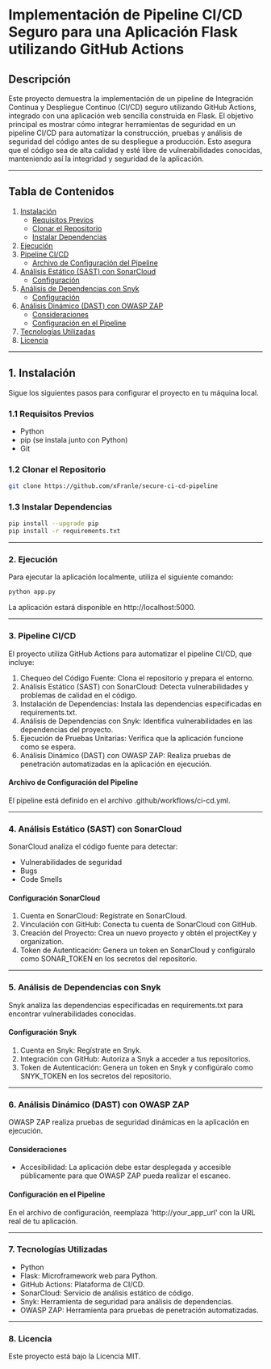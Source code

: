 # Implementación de Pipeline CI/CD Seguro para una Aplicación Flask utilizando GitHub Actions

## Descripción

Este proyecto demuestra la implementación de un pipeline de Integración Continua y Despliegue Continuo (CI/CD) seguro utilizando GitHub Actions, integrado con una aplicación web sencilla construida en Flask. El objetivo principal es mostrar cómo integrar herramientas de seguridad en un pipeline CI/CD para automatizar la construcción, pruebas y análisis de seguridad del código antes de su despliegue a producción. Esto asegura que el código sea de alta calidad y esté libre de vulnerabilidades conocidas, manteniendo así la integridad y seguridad de la aplicación.

---

## Tabla de Contenidos

1. [Instalación](#1-instalaci%C3%B3n)
   - [Requisitos Previos](#11-requisitos-previos)
   - [Clonar el Repositorio](#12-clonar-el-repositorio)
   - [Instalar Dependencias](#13-instalar-dependencias)
2. [Ejecución](#2-ejecuci%C3%B3n)
3. [Pipeline CI/CD](#3-pipeline-cicd)
   - [Archivo de Configuración del Pipeline](#archivo-de-configuraci%C3%B3n-del-pipeline)
4. [Análisis Estático (SAST) con SonarCloud](#4-an%C3%A1lisis-est%C3%A1tico-sast-con-sonarcloud)
   - [Configuración](#configuraci%C3%B3n-sonarcloud)
5. [Análisis de Dependencias con Snyk](#5-an%C3%A1lisis-de-dependencias-con-snyk)
   - [Configuración](#configuraci%C3%B3n-snyk)
6. [Análisis Dinámico (DAST) con OWASP ZAP](#6-an%C3%A1lisis-din%C3%A1mico-dast-con-owasp-zap)
   - [Consideraciones]()
   - [Configuración en el Pipeline](#configuraci%C3%B3n-en-el-pipeline)
7. [Tecnologías Utilizadas](#7-tecnolog%C3%ADas-utilizadas)
8. [Licencia](#8-licencia)

---

## 1. Instalación

Sigue los siguientes pasos para configurar el proyecto en tu máquina local.

### 1.1 Requisitos Previos

- Python
- pip (se instala junto con Python)
- Git

### 1.2 Clonar el Repositorio

```bash 
git clone https://github.com/xFranle/secure-ci-cd-pipeline
```

### 1.3 Instalar Dependencias

```bash 
pip install --upgrade pip
pip install -r requirements.txt
```

---

### 2. Ejecución

Para ejecutar la aplicación localmente, utiliza el siguiente comando:
```bash 
python app.py
```
La aplicación estará disponible en http://localhost:5000.

---

### 3. Pipeline CI/CD
El proyecto utiliza GitHub Actions para automatizar el pipeline CI/CD, que incluye:

1. Chequeo del Código Fuente: Clona el repositorio y prepara el entorno.
2. Análisis Estático (SAST) con SonarCloud: Detecta vulnerabilidades y problemas de calidad en el código.
3. Instalación de Dependencias: Instala las dependencias especificadas en requirements.txt.
4. Análisis de Dependencias con Snyk: Identifica vulnerabilidades en las dependencias del proyecto.
5. Ejecución de Pruebas Unitarias: Verifica que la aplicación funcione como se espera.
6. Análisis Dinámico (DAST) con OWASP ZAP: Realiza pruebas de penetración automatizadas en la aplicación en ejecución.

#### Archivo de Configuración del Pipeline
El pipeline está definido en el archivo .github/workflows/ci-cd.yml.

---

### 4. Análisis Estático (SAST) con SonarCloud
SonarCloud analiza el código fuente para detectar:

- Vulnerabilidades de seguridad
- Bugs
- Code Smells

#### Configuración SonarCloud
1. Cuenta en SonarCloud: Regístrate en SonarCloud.
2. Vinculación con GitHub: Conecta tu cuenta de SonarCloud con GitHub.
3. Creación del Proyecto: Crea un nuevo proyecto y obtén el projectKey y organization.
4. Token de Autenticación: Genera un token en SonarCloud y configúralo como SONAR_TOKEN en los secretos del repositorio.

---

### 5. Análisis de Dependencias con Snyk
Snyk analiza las dependencias especificadas en requirements.txt para encontrar vulnerabilidades conocidas.

#### Configuración Snyk
1. Cuenta en Snyk: Regístrate en Snyk.
2. Integración con GitHub: Autoriza a Snyk a acceder a tus repositorios.
3. Token de Autenticación: Genera un token en Snyk y configúralo como SNYK_TOKEN en los secretos del repositorio.

---
   
### 6. Análisis Dinámico (DAST) con OWASP ZAP
OWASP ZAP realiza pruebas de seguridad dinámicas en la aplicación en ejecución.

#### Consideraciones
- Accesibilidad: La aplicación debe estar desplegada y accesible públicamente para que OWASP ZAP pueda realizar el escaneo.
#### Configuración en el Pipeline
En el archivo de configuración, reemplaza 'http://your_app_url' con la URL real de tu aplicación.

---

### 7. Tecnologías Utilizadas
- Python
- Flask: Microframework web para Python.
- GitHub Actions: Plataforma de CI/CD.
- SonarCloud: Servicio de análisis estático de código.
- Snyk: Herramienta de seguridad para análisis de dependencias.
- OWASP ZAP: Herramienta para pruebas de penetración automatizadas.

---

### 8. Licencia
Este proyecto está bajo la Licencia MIT.
